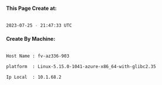 
   
#### This Page Create at:

```bash

2023-07-25 - 21:47:33 UTC

```

#### Create By Machine:

```bash

Host Name : fv-az336-903

platform  : Linux-5.15.0-1041-azure-x86_64-with-glibc2.35

Ip Local  : 10.1.68.2

```

